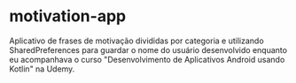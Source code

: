 # motivation-app
Aplicativo de frases de motivação divididas por categoria e utilizando SharedPreferences para guardar o nome do usuário desenvolvido enquanto eu acompanhava o curso "Desenvolvimento de Aplicativos Android usando Kotlin" na Udemy.
